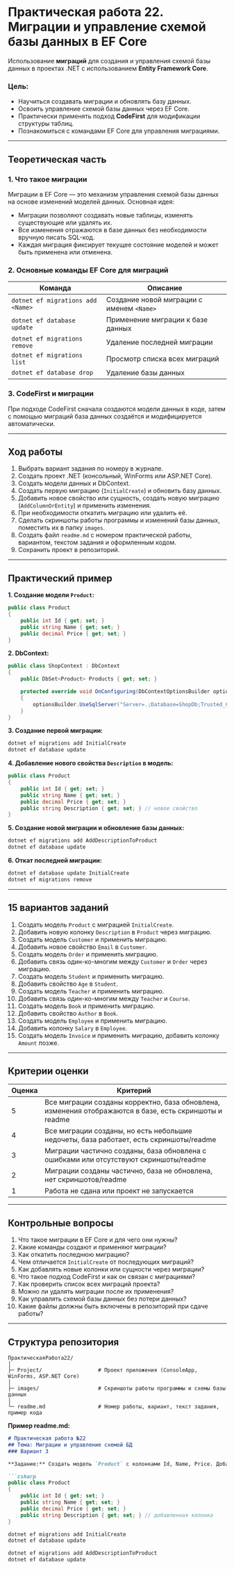 # Практическая работа 22. Миграции и управление схемой базы данных в EF Core

Использование **миграций** для создания и управления схемой базы данных в проектах .NET с использованием **Entity Framework Core**.

### Цель:

* Научиться создавать миграции и обновлять базу данных.
* Освоить управление схемой базы данных через EF Core.
* Практически применять подход **CodeFirst** для модификации структуры таблиц.
* Познакомиться с командами EF Core для управления миграциями.

---

## Теоретическая часть

### 1. Что такое миграции

Миграции в EF Core — это механизм управления схемой базы данных на основе изменений моделей данных. Основная идея:

* Миграции позволяют создавать новые таблицы, изменять существующие или удалять их.
* Все изменения отражаются в базе данных без необходимости вручную писать SQL-код.
* Каждая миграция фиксирует текущее состояние моделей и может быть применена или отменена.

### 2. Основные команды EF Core для миграций

| Команда                           | Описание                                  |
| --------------------------------- | ----------------------------------------- |
| `dotnet ef migrations add <Name>` | Создание новой миграции с именем `<Name>` |
| `dotnet ef database update`       | Применение миграции к базе данных         |
| `dotnet ef migrations remove`     | Удаление последней миграции               |
| `dotnet ef migrations list`       | Просмотр списка всех миграций             |
| `dotnet ef database drop`         | Удаление базы данных                      |

### 3. CodeFirst и миграции

При подходе CodeFirst сначала создаются модели данных в коде, затем с помощью миграций база данных создаётся и модифицируется автоматически.

---

## Ход работы

1. Выбрать вариант задания по номеру в журнале.
2. Создать проект .NET (консольный, WinForms или ASP.NET Core).
3. Создать модели данных и DbContext.
4. Создать первую миграцию (`InitialCreate`) и обновить базу данных.
5. Добавить новое свойство или сущность, создать новую миграцию (`AddColumnOrEntity`) и применить изменения.
6. При необходимости откатить миграцию или удалить её.
7. Сделать скриншоты работы программы и изменений базы данных, поместить их в папку `images`.
8. Создать файл `readme.md` с номером практической работы, вариантом, текстом задания и оформленным кодом.
9. Сохранить проект в репозиторий.

---

## Практический пример

**1. Создание модели `Product`:**

```csharp
public class Product
{
    public int Id { get; set; }
    public string Name { get; set; }
    public decimal Price { get; set; }
}
```

**2. DbContext:**

```csharp
public class ShopContext : DbContext
{
    public DbSet<Product> Products { get; set; }

    protected override void OnConfiguring(DbContextOptionsBuilder optionsBuilder)
    {
        optionsBuilder.UseSqlServer("Server=.;Database=ShopDb;Trusted_Connection=True;");
    }
}
```

**3. Создание первой миграции:**

```bash
dotnet ef migrations add InitialCreate
dotnet ef database update
```

**4. Добавление нового свойства `Description` в модель:**

```csharp
public class Product
{
    public int Id { get; set; }
    public string Name { get; set; }
    public decimal Price { get; set; }
    public string Description { get; set; } // новое свойство
}
```

**5. Создание новой миграции и обновление базы данных:**

```bash
dotnet ef migrations add AddDescriptionToProduct
dotnet ef database update
```

**6. Откат последней миграции:**

```bash
dotnet ef database update InitialCreate
dotnet ef migrations remove
```

---

## 15 вариантов заданий

1. Создать модель `Product` с миграцией `InitialCreate`.
2. Добавить новую колонку `Description` в `Product` через миграцию.
3. Создать модель `Customer` и применить миграцию.
4. Добавить новое свойство `Email` в `Customer`.
5. Создать модель `Order` и применить миграцию.
6. Добавить связь один-ко-многим между `Customer` и `Order` через миграцию.
7. Создать модель `Student` и применить миграцию.
8. Добавить свойство `Age` в `Student`.
9. Создать модель `Teacher` и применить миграцию.
10. Добавить связь один-ко-многим между `Teacher` и `Course`.
11. Создать модель `Book` и применить миграцию.
12. Добавить свойство `Author` в `Book`.
13. Создать модель `Employee` и применить миграцию.
14. Добавить колонку `Salary` в `Employee`.
15. Создать модель `Invoice` и применить миграцию, добавить колонку `Amount` позже.

---

## Критерии оценки

| Оценка | Критерий                                                                                               |
| ------ | ------------------------------------------------------------------------------------------------------ |
| 5      | Все миграции созданы корректно, база обновлена, изменения отображаются в базе, есть скриншоты и readme |
| 4      | Все миграции созданы, но есть небольшие недочеты, база работает, есть скриншоты/readme                 |
| 3      | Миграции частично созданы, база обновлена с ошибками или отсутствуют скриншоты/readme                  |
| 2      | Миграции созданы частично, база не обновлена, нет скриншотов/readme                                    |
| 1      | Работа не сдана или проект не запускается                                                              |

---

## Контрольные вопросы

1. Что такое миграции в EF Core и для чего они нужны?
2. Какие команды создают и применяют миграции?
3. Как откатить последнюю миграцию?
4. Чем отличается `InitialCreate` от последующих миграций?
5. Как добавлять новые колонки или сущности через миграции?
6. Что такое подход CodeFirst и как он связан с миграциями?
7. Как проверить список всех миграций проекта?
8. Можно ли удалять миграции после их применения?
9. Как управлять схемой базы данных без потери данных?
10. Какие файлы должны быть включены в репозиторий при сдаче работы?

---

## Структура репозитория

```
ПрактическаяРабота22/
│
├─ Project/                  # Проект приложения (ConsoleApp, WinForms, ASP.NET Core)
│
├─ images/                   # Скриншоты работы программы и схемы базы данных
│
└─ readme.md                 # Номер работы, вариант, текст задания, пример кода
```

**Пример readme.md:**

````markdown
# Практическая работа №22
## Тема: Миграции и управление схемой БД
### Вариант 3

**Задание:** Создать модель `Product` с колонками Id, Name, Price. Добавить новую колонку `Description` через миграцию.

```csharp
public class Product
{
    public int Id { get; set; }
    public string Name { get; set; }
    public decimal Price { get; set; }
    public string Description { get; set; } // добавленная колонка
}
````

```bash
dotnet ef migrations add InitialCreate
dotnet ef database update

dotnet ef migrations add AddDescriptionToProduct
dotnet ef database update
```

```